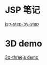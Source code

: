 # JSP 笔记 
[jsp-step-by-step](https://github.com/julinpeng/iGit/tree/master/jsp-step-by-step)

# 3D demo 
[3d-threejs demo](https://github.com/julinpeng/iGit/tree/master/3d-threejs)

